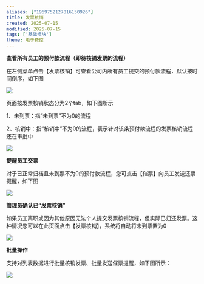 ```yaml
---
aliases: ["1969752127816150926"]
title: 发票核销
created: 2025-07-15
modified: 2025-07-15
tags: ['基础模块']
theme: 电子费控
---
```


**查看所有员工的预付款流程（即待核销发票的流程）**

在左侧菜单点击【发票核销】可查看公司内所有员工提交的预付款流程，默认按时间倒序，如下图

![](1c9312de689f15d2b0cd1de4e351acb0.jpg)

页面按发票核销状态分为2个tab，如下图所示

1、未到票：指“未到票”不为0的流程

2、核销中：指“核销中”不为0的流程，表示针对该条预付款流程的发票核销流程还在审批中

![](fface4966ba57bf040513a70b962d31d.jpg)

**提醒员工交票**

对于已正常归档且未到票不为0的预付款流程，您可点击【催票】向员工发送还票提醒，如下图

![](55e34d95f5e02cf90c2c0a309561573f.jpg)

**管理员确认已“发票核销”**

如果员工离职或因为其他原因无法个人提交发票核销流程，但实际已归还发票。这种情况您可以在此页面点击【发票核销】，系统将自动将未到票置为0

![](6737fa3c78ea0345560d79ec469199b0.jpg)

**批量操作**

支持对列表数据进行批量核销发票、批量发送催票提醒，如下图所示：

![](434cae8689c55ced3b9361af7da51e51.jpg)